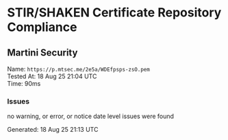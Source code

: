 # STIR/SHAKEN Certificate Repository Compliance

## Martini Security

Name: `https://p.mtsec.me/2e5a/WDEfpsps-zsO.pem`\
Tested At: 18 Aug 25 21:04 UTC\
Time: 90ms

### Issues

no warning, or error, or notice date level issues were found

Generated: 18 Aug 25 21:13 UTC